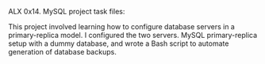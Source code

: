 ALX 0x14. MySQL project task files:

This project involved learning how to configure database servers in a
primary-replica model. I configured the two servers.
MySQL primary-replica setup with a dummy database,
and wrote a Bash script to automate generation of database backups.

